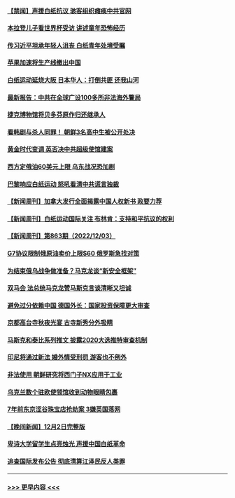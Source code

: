 #### [【禁闻】声援白纸抗议 骇客组织瘫痪中共官网](../pages/prog202/a103590654.md?t=12050550) 
#### [本拉登儿子看世界杯受访 讲述童年恐怖经历](../pages/prog202/a103590642.md?t=12050550) 
#### [传习近平坦承年轻人沮丧 白纸青年处境受瞩](../pages/prog202/a103590589.md?t=12050550) 
#### [苹果加速将生产线撤出中国](../pages/prog202/a103590587.md?t=12050550) 
#### [白纸运动延烧大阪 日本华人：打倒共匪 还我山河](../pages/prog202/a103590585.md?t=12050550) 
#### [最新报告：中共在全球广设100多所非法海外警局](../pages/prog202/a103590583.md?t=12050550) 
#### [捷克博物馆将贝多芬原作归还继承人](../pages/prog202/a103590591.md?t=12050550) 
#### [看韩剧与杀人同罪！ 朝鲜3名高中生被公开处决](../pages/prog202/a103590569.md?t=12050550) 
#### [黄金时代变调 英否决中共超级使馆建案](../pages/prog202/a103590459.md?t=12050550) 
#### [西方定俄油60美元上限 乌东战况恐加剧](../pages/prog202/a103590421.md?t=12050550) 
#### [巴黎响应白纸运动 怒吼看清中共谎言独裁](../pages/prog202/a103590375.md?t=12050550) 
#### [【新闻周刊】加拿大发行全面揭露中国人权新书 政要力荐](../pages/prog202/a103590260.md?t=12050550) 
#### [【新闻周刊】白纸运动国际关注 布林肯：支持和平抗议的权利](../pages/prog202/a103590308.md?t=12050550) 
#### [【新闻周刊】第863期（2022/12/03）](../pages/prog202/a103590310.md?t=12050550) 
#### [G7协议限制俄原油卖价上限$60 俄罗斯急找对策](../pages/prog202/a103590194.md?t=12050550) 
#### [为结束俄乌战争做准备？马克龙谈“新安全框架”](../pages/prog202/a103590200.md?t=12050550) 
#### [双马会 法总统马克龙赞马斯克言谈清晰又坦诚](../pages/prog202/a103590051.md?t=12050550) 
#### [避免过分依赖中国 德国外长：国家投资保障更大审查](../pages/prog202/a103589958.md?t=12050550) 
#### [京都高台寺秋夜光宴 古寺新秀分外吸睛](../pages/prog202/a103589973.md?t=12050550) 
#### [马斯克和泰比系列推文 披露2020大选推特审查机制](../pages/prog202/a103589962.md?t=12050550) 
#### [印尼将通过新法 婚外情受刑罚 游客也不例外](../pages/prog202/a103589890.md?t=12050550) 
#### [非法使用 朝鲜研究将西门子NX应用于工业](../pages/prog202/a103589883.md?t=12050550) 
#### [乌克兰数个驻欧使领馆收到动物眼睛包裹](../pages/prog202/a103589875.md?t=12050550) 
#### [7年前东京涩谷珠宝店抢劫案 3嫌英国落网](../pages/prog202/a103589800.md?t=12050550) 
#### [【晚间新闻】12月2日完整版](../pages/prog202/a103589672.md?t=12050550) 
#### [卑诗大学留学生点亮烛光 声援中国白纸革命](../pages/prog202/a103589679.md?t=12050550) 
#### [追查国际发布公告 彻底清算江泽民反人类罪](../pages/prog202/a103589675.md?t=12050550) 

----
#### [ >>> 更早内容 <<< ](../indexes/prog202-earlier.md)
